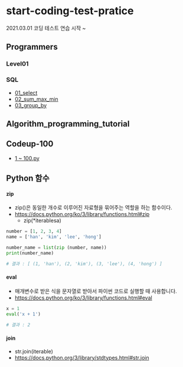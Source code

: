 # start-coding-test-pratice
2021.03.01 코딩 테스트 연습 시작 ~ 

## Programmers

### Level01


### SQL
* [01_select](https://github.com/jaedeokhan/start-coding-test-pratice/tree/main/programmers/sql/01_select)
* [02_sum_max_min](https://github.com/jaedeokhan/start-coding-test-pratice/tree/main/programmers/sql/02_sum_max_min)
* [03_group_by](https://github.com/jaedeokhan/start-coding-test-pratice/tree/main/programmers/sql/03_group_by)


## Algorithm_programming_tutorial


## Codeup-100
* [1 ~ 100.py](https://github.com/jaedeokhan/start-coding-test-pratice/tree/main/codeup-100)

## Python 함수

#### zip 
* zip()은 동일한 개수로 이루어진 자료형을 묶어주는 역할을 하는 함수이다.
* https://docs.python.org/ko/3/library/functions.html#zip
   * zip(*iterablesa)


```python
number = [1, 2, 3, 4]
name = ['han', 'kim', 'lee', 'hong']

number_name = list(zip (number, name))
print(number_name)

# 결과 : [ (1, 'han'), (2, 'kim'), (3, 'lee'), (4, 'hong') ] 
```

#### eval
* 매개변수로 받은 식을 문자열로 받아서  파이썬 코드로 실행할 때 사용합니다.
* https://docs.python.org/ko/3/library/functions.html#eval

```python
x = 1
eval('x + 1')

# 결과 : 2
```

#### join
* str.join(iterable)
* https://docs.python.org/3/library/stdtypes.html#str.join


